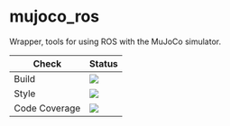 # mujoco_ros

Wrapper, tools for using ROS with the MuJoCo simulator.

Check | Status
---|---
Build|[<img src="https://codebuild.eu-west-2.amazonaws.com/badges?uuid=eyJlbmNyeXB0ZWREYXRhIjoienJ0eWdlb055Y3lHNWphZnIxY3JRN0dTLzNZdnFJRDVaVFJHTExQNlY5U3V2OUtPM2ViQUNpN2EvaStpdGFkWW80bGtpcExKS1Jkcnk4aG9oQTJqL3Y0PSIsIml2UGFyYW1ldGVyU3BlYyI6IjEwdU9KT2pEa0hUNVpydHEiLCJtYXRlcmlhbFNldFNlcmlhbCI6MX0%3D&branch=kinetic-devel"/>](https://eu-west-2.console.aws.amazon.com/codesuite/codebuild/projects/auto_mujoco_ros_pkgs_kinetic-devel_install_check/)
Style|[<img src="https://codebuild.eu-west-2.amazonaws.com/badges?uuid=eyJlbmNyeXB0ZWREYXRhIjoicEozazNtNkxaN290eHExSWtuSy9mdnJ4UHhray9jSnpHWXBmaTJrY28wV3lERW84NkRtSG5Fekd1cGUrVjdYZTFYazU0Y1ErVEwyMldvTGw0aGtjQVFVPSIsIml2UGFyYW1ldGVyU3BlYyI6Imo2VmVOY0lIdklJcFFyY2QiLCJtYXRlcmlhbFNldFNlcmlhbCI6MX0%3D&branch=kinetic-devel"/>](https://eu-west-2.console.aws.amazon.com/codesuite/codebuild/projects/auto_mujoco_ros_pkgs_kinetic-devel_style_check/)
Code Coverage|[<img src="https://codebuild.eu-west-2.amazonaws.com/badges?uuid=eyJlbmNyeXB0ZWREYXRhIjoiWndYbVVQOUlMcTBTY094VHFXbmhIT1FKZHREY3pZSXZ3S0xvVkQvV21qQUFXTGtBWGtxYkEwR0VXYVVVQVgwNTRDSG5yeWNyaE4vaE9xTzNhT05MR0NFPSIsIml2UGFyYW1ldGVyU3BlYyI6InRNMGJqL3VIdzUrNEozY2YiLCJtYXRlcmlhbFNldFNlcmlhbCI6MX0%3D&branch=kinetic-devel"/>](https://eu-west-2.console.aws.amazon.com/codesuite/codebuild/projects/auto_mujoco_ros_pkgs_kinetic-devel_code_coverage/)
